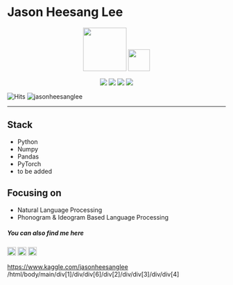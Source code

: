 Jason Heesang Lee
=============
<p align="center">
    <img src="https://www.kaggle.com/static/images/site-logo.svg" width="100" /> 
    <img src="https://www.kaggle.com/static/images/tiers/expert@192.png" width="50" /> 
</p>


<p align="center">
  <img src="https://road-to-kaggle-grandmaster.vercel.app/api/badges/jasonheesanglee/competition" />
  <img src="https://road-to-kaggle-grandmaster.vercel.app/api/badges/jasonheesanglee/dataset" />
  <img src="https://road-to-kaggle-grandmaster.vercel.app/api/badges/jasonheesanglee/notebook" />
  <img src="https://road-to-kaggle-grandmaster.vercel.app/api/badges/jasonheesanglee/discussion" />
</p>

![Hits](https://hits.seeyoufarm.com/api/count/incr/badge.svg?url=https%3A%2F%2Fgithub.com%2Fjasonheesanglee%2Fkaggle-badge&count_bg=%23DDAA17&title_bg=%23555555&icon=&icon_color=%23E7E7E7&title=hits&edge_flat=false)
![jasonheesanglee](https://road-to-kaggle-grandmaster.vercel.app/api/simple/jasonheesanglee)


-------------

## Stack
- Python
- Numpy
- Pandas
- PyTorch
- to be added

## Focusing on
- Natural Language Processing<br>
- Phonogram & Ideogram Based Language Processing

##### You can also find me here
[<img src="https://github.com/jasonheesanglee/jasonheesanglee/assets/123557477/e1c39095-815f-43e4-becf-7cc5d6787238" width="20" />](https://www.linkedin.com/in/jasonheesanglee/) 
[<img src="https://www.kaggle.com/static/images/site-logo.svg" height="20" />](https://www.kaggle.com/jasonheesanglee)
[<img src="https://github.com/jasonheesanglee/jasonheesanglee/assets/123557477/8acbb86c-9359-42ff-830f-e3b7ba039ebf" width="20" />](https://www.instagram.com/jasonhslee/)






https://www.kaggle.com/jasonheesanglee
/html/body/main/div[1]/div/div[6]/div[2]/div/div[3]/div/div[4]
